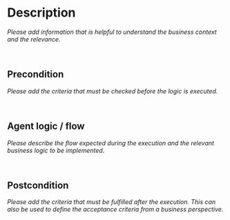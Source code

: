 # Description
*Please add information that is helpful to understand the business context and the relevance.*

<br />

## Precondition
*Please add the criteria that must be checked before the logic is executed.*

<br />

## Agent logic / flow
*Please describe the flow expected during the execution and the relevant business logic to be implemented.*

<br />

## Postcondition
*Please add the criteria that must be fulfilled after the execution. This can also be used to define the acceptance criteria from a business perspective.*

<br />